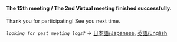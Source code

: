#### The 15th meeting / The 2nd Virtual meeting finished successfully.  

Thank you for participating! See you next time.  

*`looking for past meeting logs?`* → [日本語/Japanese](https://openchain-project.github.io/OpenChain-JWG/meeting-minutes.html), [英語/English](https://openchain-project.github.io/OpenChain-JWG/meeting-minutes_en.html)  
